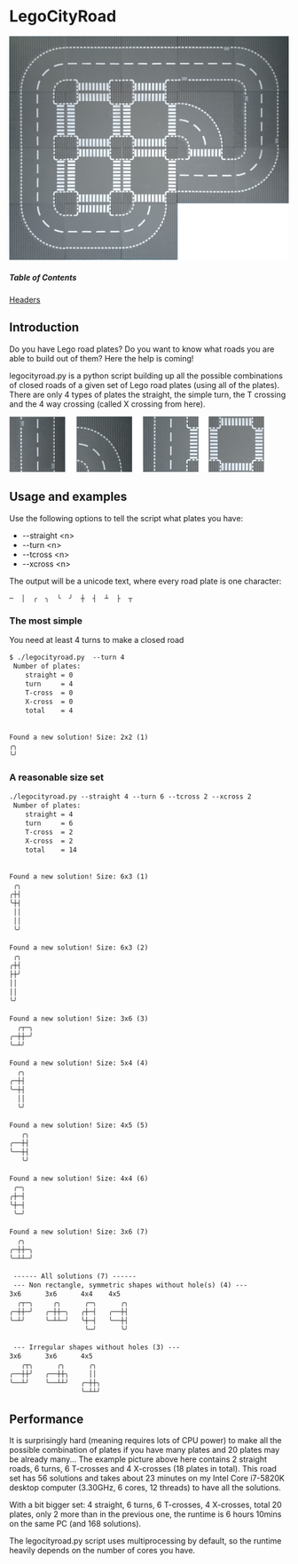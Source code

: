 
# LegoCityRoad

![LegoCityRoad.jpg](resources/LegoCityRoad_small.jpg)

##### Table of Contents  
[Headers](#headers)

## Introduction

Do you have Lego road plates? Do you want to know what roads you are able to build out of them? Here the help is coming!

legocityroad.py is a python script building up all the possible combinations of closed roads of a given set of Lego road plates (using all of the plates). There are only 4 types of plates the straight, the simple turn, the T crossing and the 4 way crossing (called X crossing from here).

![lcr-all-roads-small.jpg](resources/lcr-all-roads-small.jpg)


## Usage and examples

Use the following options to tell the script what plates you have:
 * --straight &lt;n&gt;
 * --turn &lt;n&gt;
 * --tcross &lt;n&gt;
 * --xcross &lt;n&gt;

The output will be a unicode text, where every road plate is one character:
```
─  │  ╭  ╮  ╰  ╯  ┼  ┤  ┴  ├  ┬

```

### The most simple

You need at least 4 turns to make a closed road

```
$ ./legocityroad.py  --turn 4
 Number of plates:
    straight = 0
    turn     = 4
    T-cross  = 0
    X-cross  = 0
    total    = 4


Found a new solution! Size: 2x2 (1)
╭╮
╰╯
```

### A reasonable size set
```
./legocityroad.py --straight 4 --turn 6 --tcross 2 --xcross 2
 Number of plates:
    straight = 4
    turn     = 6
    T-cross  = 2
    X-cross  = 2
    total    = 14


Found a new solution! Size: 6x3 (1)
 ╭╮
╭┼┤
╰┼┤
 ││
 ││
 ╰╯

Found a new solution! Size: 6x3 (2)
 ╭╮
╭┼┤
├┼╯
││
││
╰╯

Found a new solution! Size: 3x6 (3)
  ╭┬─╮
╭─┼┼─╯
╰─┴╯

Found a new solution! Size: 5x4 (4)
  ╭╮
╭─┼┤
╰─┼┤
  ││
  ╰╯

Found a new solution! Size: 4x5 (5)
   ╭╮
╭──┼┤
╰──┼┤
   ╰╯

Found a new solution! Size: 4x4 (6)
 ╭─╮
╭┼─┤
╰┼─┤
 ╰─╯

Found a new solution! Size: 3x6 (7)
  ╭╮
╭─┼┼─╮
╰─┴┴─╯

 ------ All solutions (7) ------
 --- Non rectangle, symmetric shapes without hole(s) (4) ---
3x6      3x6      4x4    4x5
  ╭┬─╮     ╭╮      ╭─╮      ╭╮
╭─┼┼─╯   ╭─┼┼─╮   ╭┼─┤   ╭──┼┤
╰─┴╯     ╰─┴┴─╯   ╰┼─┤   ╰──┼┤
                   ╰─╯      ╰╯

 --- Irregular shapes without holes (3) ---
3x6      3x6      4x5
   ╭┬╮      ╭╮      ╭╮
╭──┼┼╯   ╭──┼┼╮     ││
╰──┴╯    ╰──┴┴╯   ╭─┼┼╮
                  ╰─┴┴╯
```

## Performance

It is surprisingly hard (meaning requires lots of CPU power) to make all the possible combination of plates if you have many plates and 20 plates may be already many... The example picture above here contains 2 straight roads, 6 turns, 6 T-crosses and 4 X-crosses (18 plates in total). This road set has 56 solutions and takes about 23 minutes on my Intel Core i7-5820K desktop computer (3.30GHz, 6 cores, 12 threads) to have all the solutions.

With a bit bigger set: 4 straight, 6 turns, 6 T-crosses, 4 X-crosses, total 20 plates, only 2 more than in the previous one, the runtime is 6 hours 10mins on the same PC (and 168 solutions).

The legocityroad.py script uses multiprocessing by default, so the runtime heavily depends on the number of cores you have.

